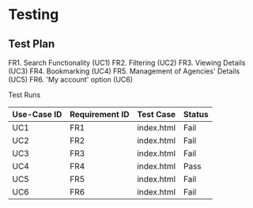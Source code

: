 # Testing

## Test Plan

FR1. Search Functionality (UC1)
FR2. Filtering (UC2)
FR3. Viewing Details (UC3)
FR4. Bookmarking (UC4)
FR5. Management of Agencies' Details (UC5)
FR6. 'My account' option (UC6)

Test Runs


| Use-Case ID | Requirement ID  | Test Case  | Status |
| ----------- | --------------- | ---------- | ------ |
| UC1         | FR1             | index.html | Fail   |
| UC2         | FR2             | index.html | Fail   |
| UC3         | FR3             | index.html | Fail   |
| UC4         | FR4             | index.html | Pass   |
| UC5         | FR5             | index.html | Fail   |
| UC6         | FR6             | index.html | Fail   |
